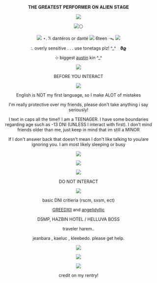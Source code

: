 
<div align="center">

 𝐓𝐇𝐄 𝐆𝐑𝐄𝐀𝐓𝐄𝐒𝐓 𝐏𝐄𝐑𝐅𝐎𝐑𝐌𝐄𝐑 𝐎𝐍 𝐀𝐋𝐈𝐄𝐍 𝐒𝐓𝐀𝐆𝐄 
 

![](https://files.catbox.moe/oju1mg.webp)
  
![⚪](https://komarev.com/ghpvc/?username=warpedfeathers&label=⚪&color=blue)



![](https://64.media.tumblr.com/f0554f3b43b7c40f96d3d57e2cca38e2/d9653574d0d826b7-37/s75x75_c1/53f96a6584d735fcb1afb063db69c99018262f2b.gifv)   ⋆. 𐙚 dantéros or danté ![](https://64.media.tumblr.com/e8876be0b590c631b4c3563d91f88a0d/612fb83518159c9c-9e/s75x75_c1/8f705f2f3d8625563f345b52b4701507117b88cf.gifv) 6teen ⋅ᯓ ![](https://64.media.tumblr.com/c4057faffecea14c657861db1c989618/d9653574d0d826b7-24/s75x75_c1/62dcaaa445e362fab4e7bc1d04a1c2f3ae2f32d5.gifv)
   
:.  overly sensitive . . . use tonetags plz! ^_^⠀ 𝞋𝞎

 ⊹   biggest  [austin](https://yaoi.fandom.com/wiki/Sharpe_%26_Rabbit#Main_Characters) kin ^_^
 
 ![](https://i.postimg.cc/BQCp7QL9/Untitled335-20240822010909.png)

 
BEFORE YOU INTERACT

![](https://64.media.tumblr.com/b1f86043b417e2df76a33ee4186c3fad/e4a7ea0325965e58-3a/s75x75_c1/ffef927154942485bc0a6f0532731561b759d0ea.pnj)

 English is NOT my first language, so I make ALOT of mistakes 

I'm really protective over my friends, please don't take anything i say seriously!

I text in caps all the time!! 
I am a TEENAGER. I have some boundaries regarding age such as -13 DNI (UNLESS I interact with first). I don't mind friends older than me, just keep in mind that im still a MINOR

 If I don't answer back that doesn't mean I don't like talking to you/are ignoring you. I am most likely sleeping or busy

 ![](https://i.postimg.cc/BQCp7QL9/Untitled335-20240822010909.png)

![](https://files.catbox.moe/j2vbsi.webp)

 ![](https://i.postimg.cc/BQCp7QL9/Untitled335-20240822010909.png)

DO NOT INTERACT 



![](https://64.media.tumblr.com/f681a1bbaa68dcc725c4531df8b5182b/e4a7ea0325965e58-77/s75x75_c1/ca1da7d6909aa5f182442e1add602c07dc43b388.pnj)


basic DNI critieria (rscm, sxsm, ect)

[GREEDXII](https://github.com/GreedXII) and [angelidyllic](https://github.com/angelidyllic)

 DSMP, HAZBIN HOTEL / HELLUVA BOSS

traveler harem..

jeanbara , kaeluc , kleebedo. please get help.

![](https://i.postimg.cc/BQCp7QL9/Untitled335-20240822010909.png)

![](https://files.catbox.moe/b294hd.jpg)

![](https://i.postimg.cc/BQCp7QL9/Untitled335-20240822010909.png)


credit on my rentry!
